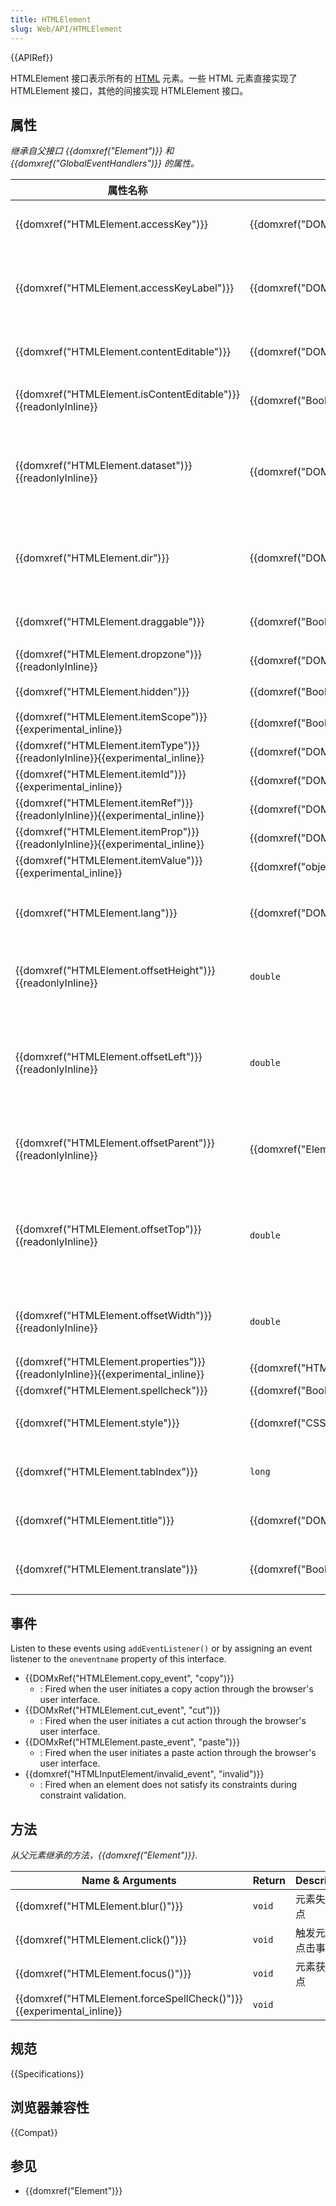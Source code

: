 ```yaml
---
title: HTMLElement
slug: Web/API/HTMLElement
---
```


{{APIRef}}

HTMLElement 接口表示所有的 [HTML](/zh-CN/docs/Web/HTML) 元素。一些 HTML 元素直接实现了 HTMLElement 接口，其他的间接实现 HTMLElement 接口。

## 属性

_继承自父接口 {{domxref("Element")}} 和 {{domxref("GlobalEventHandlers")}} 的属性。_

| 属性名称                                                                                                  | 属性类型                                             | Description                                                                |
| --------------------------------------------------------------------------------------------------------- | ---------------------------------------------------- | -------------------------------------------------------------------------- |
| {{domxref("HTMLElement.accessKey")}}                                                          | {{domxref("DOMString")}}                     | 获取/设置元素访问的快捷键                                                  |
| {{domxref("HTMLElement.accessKeyLabel")}}                                                  | {{domxref("DOMString")}}                     | 返回一个包含元素访问的快捷键的字符串（只读）                               |
| {{domxref("HTMLElement.contentEditable")}}                                                  | {{domxref("DOMString")}}                     | 获取/设置元素的可编辑状态                                                  |
| {{domxref("HTMLElement.isContentEditable")}} {{readonlyInline}}                     | {{domxref("Boolean")}}                         | 表明元素的内容是否可编辑（只读）                                           |
| {{domxref("HTMLElement.dataset")}} {{readonlyInline}}                                     | {{domxref("DOMStringMap")}}                 | 获取元素的自定义属性，是一个对象（key-value，只读）                        |
| {{domxref("HTMLElement.dir")}}                                                                  | {{domxref("DOMString")}}                     | 获取/设置元素的方向，可选的值有：ltr，rtl，auto                            |
| {{domxref("HTMLElement.draggable")}}                                                          | {{domxref("Boolean")}}                         | 设置/获取元素是否可以拖拽                                                  |
| {{domxref("HTMLElement.dropzone")}} {{readonlyInline}}                                 | {{domxref("DOMSettableTokenList")}}     |                                                                            |
| {{domxref("HTMLElement.hidden")}}                                                              | {{domxref("Boolean")}}                         | 获取/设置元素是否隐藏                                                      |
| {{domxref("HTMLElement.itemScope")}} {{experimental_inline}}                         | {{domxref("Boolean")}}                         |                                                                            |
| {{domxref("HTMLElement.itemType")}} {{readonlyInline}}{{experimental_inline}} | {{domxref("DOMSettableTokenList")}}     |                                                                            |
| {{domxref("HTMLElement.itemId")}} {{experimental_inline}}                             | {{domxref("DOMString")}}                     |                                                                            |
| {{domxref("HTMLElement.itemRef")}} {{readonlyInline}}{{experimental_inline}}     | {{domxref("DOMSettableTokenList")}}     |                                                                            |
| {{domxref("HTMLElement.itemProp")}} {{readonlyInline}}{{experimental_inline}} | {{domxref("DOMSettableTokenList")}}     |                                                                            |
| {{domxref("HTMLElement.itemValue")}} {{experimental_inline}}                         | {{domxref("object")}}                         |                                                                            |
| {{domxref("HTMLElement.lang")}}                                                                  | {{domxref("DOMString")}}                     | 获取/设置元素属性、文本、内容的语言                                        |
| {{domxref("HTMLElement.offsetHeight")}} {{readonlyInline}}                             | `double`                                             | 元素自身可视高度加上上下 border 的宽度                                     |
| {{domxref("HTMLElement.offsetLeft")}}{{readonlyInline}}                                  | `double`                                             | 元素自己 border 左边距离父元素 border 左边或者 body 元素 border 左边的距离 |
| {{domxref("HTMLElement.offsetParent")}}{{readonlyInline}}                              | {{domxref("Element")}}                         | 元素的父元素，如果没有就是 body 元素                                       |
| {{domxref("HTMLElement.offsetTop")}}{{readonlyInline}}                                  | `double`                                             | 元素自己 border 顶部距离父元素顶部或者 body 元素 border 顶部的距离         |
| {{domxref("HTMLElement.offsetWidth")}}{{readonlyInline}}                              | `double`                                             | 元素自身可视宽度加上左右 border 的宽度                                     |
| {{domxref("HTMLElement.properties")}} {{readonlyInline}}{{experimental_inline}} | {{domxref("HTMLPropertiesCollection")}} |                                                                            |
| {{domxref("HTMLElement.spellcheck")}}                                                          | {{domxref("Boolean")}}                         |                                                                            |
| {{domxref("HTMLElement.style")}}                                                              | {{domxref("CSSStyleDeclaration")}}         | 获取/设置元素的 style 属性                                                 |
| {{domxref("HTMLElement.tabIndex")}}                                                          | `long`                                               | 获取/设置元素的 tab 键控制次序                                             |
| {{domxref("HTMLElement.title")}}                                                              | {{domxref("DOMString")}}                     | 获取/设置元素的 title 属性                                                 |
| {{domxref("HTMLElement.translate")}}                                                          | {{domxref("Boolean")}}                         | 获取/设置元素是否可以被翻译                                                |

## 事件

Listen to these events using `addEventListener()` or by assigning an event listener to the `oneventname` property of this interface.

- {{DOMxRef("HTMLElement.copy_event", "copy")}}
  - : Fired when the user initiates a copy action through the browser's user interface.
- {{DOMxRef("HTMLElement.cut_event", "cut")}}
  - : Fired when the user initiates a cut action through the browser's user interface.
- {{DOMxRef("HTMLElement.paste_event", "paste")}}
  - : Fired when the user initiates a paste action through the browser's user interface.
- {{domxref("HTMLInputElement/invalid_event", "invalid")}}
  - : Fired when an element does not satisfy its constraints during constraint validation.

## 方法

_从父元素继承的方法，{{domxref("Element")}}._

| Name & Arguments                                                                              | Return | Description        |
| --------------------------------------------------------------------------------------------- | ------ | ------------------ |
| {{domxref("HTMLElement.blur()")}}                                                  | `void` | 元素失去焦点       |
| {{domxref("HTMLElement.click()")}}                                                  | `void` | 触发元素的点击事件 |
| {{domxref("HTMLElement.focus()")}}                                                  | `void` | 元素获得焦点       |
| {{domxref("HTMLElement.forceSpellCheck()")}} {{experimental_inline}} | `void` |                    |

## 规范

{{Specifications}}

## 浏览器兼容性

{{Compat}}

## 参见

- {{domxref("Element")}}

